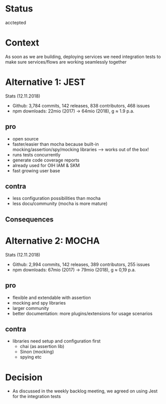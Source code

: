 # Status
acctepted

# Context

As soon as we are building, deploying services we need integration tests to make sure services/flows are working seamlessly together   

# Alternative 1: JEST
Stats (12.11.2018)
- Github: 3,784 commits, 142 releases, 838 contributors, 468 issues
- npm downloads: 22mio (2017) -> 64mio (2018), g ≈ 1.9 p.a.

## pro 
- open source 
- faster/easier than mocha because built-in mocking/assertion/spy/mocking libraries --> works out of the box!
- runs tests concurrently
- generate code coverage reports
- already used for OIH IAM & SKM
- fast growing user base

## contra 
- less configuration possibilities than mocha
- less docu/community (mocha is more mature)

## Consequences


# Alternative 2: MOCHA
Stats (12.11.2018)
- Github: 2,994 commits, 142 releases, 389 contributors, 255 issues
- npm downloads: 67mio (2017) -> 79mio (2018), g ≈ 0,19 p.a.

## pro
- flexible and extendable with assertion
- mocking and spy libraries
- larger community 
- better documentation: more plugins/extensions for usage scenarios

## contra
- libraries need setup and configuration first
   - chai (as assertion lib)
   - Sinon (mocking)
   - spying etc

# Decision
- As discussed in the weekly backlog meeting, we agreed on using Jest for the integration tests
